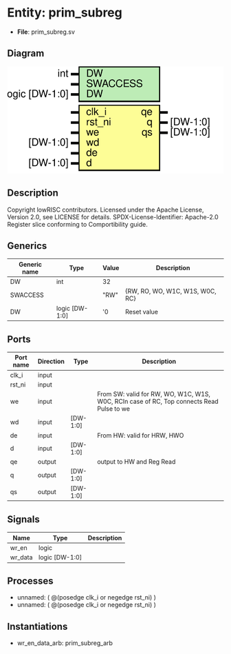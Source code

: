# Entity: prim_subreg

- **File**: prim_subreg.sv
## Diagram

![Diagram](prim_subreg.svg "Diagram")
## Description

Copyright lowRISC contributors.
 Licensed under the Apache License, Version 2.0, see LICENSE for details.
 SPDX-License-Identifier: Apache-2.0
 Register slice conforming to Comportibility guide.
 
## Generics

| Generic name | Type           | Value | Description                     |
| ------------ | -------------- | ----- | ------------------------------- |
| DW           | int            | 32    |                                 |
| SWACCESS     |                | "RW"  | {RW, RO, WO, W1C, W1S, W0C, RC} |
| DW           | logic [DW-1:0] | '0    | Reset value                     |
## Ports

| Port name | Direction | Type     | Description                                                                               |
| --------- | --------- | -------- | ----------------------------------------------------------------------------------------- |
| clk_i     | input     |          |                                                                                           |
| rst_ni    | input     |          |                                                                                           |
| we        | input     |          | From SW: valid for RW, WO, W1C, W1S, W0C, RCIn case of RC, Top connects Read Pulse to we  |
| wd        | input     | [DW-1:0] |                                                                                           |
| de        | input     |          | From HW: valid for HRW, HWO                                                               |
| d         | input     | [DW-1:0] |                                                                                           |
| qe        | output    |          | output to HW and Reg Read                                                                 |
| q         | output    | [DW-1:0] |                                                                                           |
| qs        | output    | [DW-1:0] |                                                                                           |
## Signals

| Name    | Type           | Description |
| ------- | -------------- | ----------- |
| wr_en   | logic          |             |
| wr_data | logic [DW-1:0] |             |
## Processes
- unnamed: ( @(posedge clk_i or negedge rst_ni) )
- unnamed: ( @(posedge clk_i or negedge rst_ni) )
## Instantiations

- wr_en_data_arb: prim_subreg_arb

